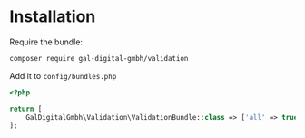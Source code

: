 # Installation

Require the bundle:

```bash
composer require gal-digital-gmbh/validation
```

Add it to `config/bundles.php`

```php
<?php

return [
    GalDigitalGmbh\Validation\ValidationBundle::class => ['all' => true],
];
```

